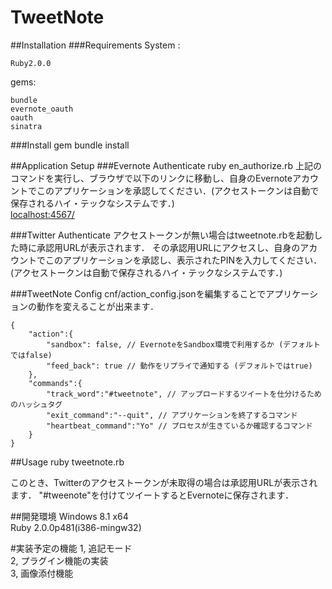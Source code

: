 TweetNote
==========

##Installation
###Requirements
System : 

	Ruby2.0.0
gems:

	bundle
	evernote_oauth
	oauth
	sinatra

###Install gem
	bundle install

##Application Setup
###Evernote Authenticate
	ruby en_authorize.rb
上記のコマンドを実行し、ブラウザで以下のリンクに移動し、自身のEvernoteアカウントでこのアプリケーションを承認してください．(アクセストークンは自動で保存されるハイ・テックなシステムです．)  
[localhost:4567/](localhost:4567/)

###Twitter Authenticate
アクセストークンが無い場合はtweetnote.rbを起動した時に承認用URLが表示されます．
その承認用URLにアクセスし、自身のアカウントでこのアプリケーションを承認し、表示されたPINを入力してください．(アクセストークンは自動で保存されるハイ・テックなシステムです．)

###TweetNote Config
cnf/action_config.jsonを編集することでアプリケーションの動作を変えることが出来ます．
```
{
	"action":{
		"sandbox": false, // EvernoteをSandbox環境で利用するか (デフォルトではfalse)
		"feed_back": true // 動作をリプライで通知する (デフォルトではtrue)
	},
	"commands":{
		"track_word":"#tweetnote", // アップロードするツイートを仕分けるためのハッシュタグ
		"exit_command":"--quit", // アプリケーションを終了するコマンド
		"heartbeat_command":"Yo" // プロセスが生きているか確認するコマンド
	}
}
```

##Usage
	ruby tweetnote.rb

  このとき、Twitterのアクセストークンが未取得の場合は承認用URLが表示されます．
"#tweenote"を付けてツイートするとEvernoteに保存されます．

##開発環境
Windows 8.1 x64  
Ruby 2.0.0p481(i386-mingw32)

#実装予定の機能
1, 追記モード  
2, プラグイン機能の実装  
3, 画像添付機能
